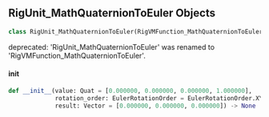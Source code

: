 ## RigUnit_MathQuaternionToEuler Objects

```python
class RigUnit_MathQuaternionToEuler(RigVMFunction_MathQuaternionToEuler)
```

deprecated: 'RigUnit_MathQuaternionToEuler' was renamed to 'RigVMFunction_MathQuaternionToEuler'.

<a id="unreal.RigUnit_MathQuaternionToEuler.__init__"></a>

#### __init__

```python
def __init__(value: Quat = [0.000000, 0.000000, 0.000000, 1.000000],
             rotation_order: EulerRotationOrder = EulerRotationOrder.XYZ,
             result: Vector = [0.000000, 0.000000, 0.000000]) -> None
```

<a id="unreal.RigVMFunction_MathQuaternionToRotator"></a>